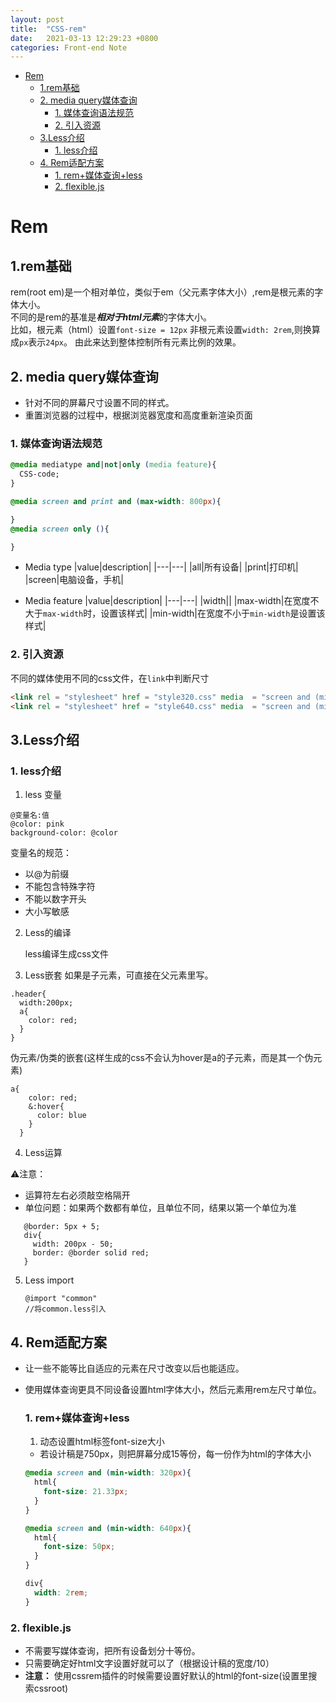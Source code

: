 ```yaml
---
layout: post
title:  "CSS-rem"
date:   2021-03-13 12:29:23 +0800
categories: Front-end Note
---
```


<!-- TOC -->

- [Rem](#rem)
  - [1.rem基础](#1rem基础)
  - [2. media query媒体查询](#2-media-query媒体查询)
    - [1. 媒体查询语法规范](#1-媒体查询语法规范)
    - [2. 引入资源](#2-引入资源)
  - [3.Less介绍](#3less介绍)
    - [1. less介绍](#1-less介绍)
  - [4. Rem适配方案](#4-rem适配方案)
    - [1. rem+媒体查询+less](#1-rem媒体查询less)
    - [2. flexible.js](#2-flexiblejs)

<!-- /TOC -->
# Rem

## 1.rem基础
  rem(root em)是一个相对单位，类似于em（父元素字体大小）,rem是根元素的字体大小。\
  不同的是rem的基准是***相对于html元素***的字体大小。\
  比如，根元素（html）设置`font-size = 12px` 非根元素设置`width: 2rem`,则换算成`px`表示`24px`。
  由此来达到整体控制所有元素比例的效果。

## 2. media query媒体查询
  * 针对不同的屏幕尺寸设置不同的样式。
  * 重置浏览器的过程中，根据浏览器宽度和高度重新渲染页面

### 1. 媒体查询语法规范
  ```css
  @media mediatype and|not|only (media feature){
    CSS-code;
  }

  @media screen and print and (max-width: 800px){

  }
  @media screen only (){

  }
  ```
 * Media type
    |value|description|
    |---|---|
    |all|所有设备|
    |print|打印机|
    |screen|电脑设备，手机|

* Media feature
  |value|description|
  |---|---|
  |width||
  |max-width|在宽度不大于`max-width`时，设置该样式|
  |min-width|在宽度不小于`min-width`是设置该样式|

### 2. 引入资源
   不同的媒体使用不同的css文件，在`link`中判断尺寸
   ```html
   <link rel = "stylesheet" href = "style320.css" media  = "screen and (min-width: 320px)">
  <link rel = "stylesheet" href = "style640.css" media  = "screen and (min-width: 640px)>"
   ```

## 3.Less介绍
### 1. less介绍
1.  less 变量
   ```less
   @变量名:值
   @color: pink
   background-color: @color
   ```
   变量名的规范：
   * 以@为前缀
   * 不能包含特殊字符
   * 不能以数字开头
   * 大小写敏感

2. Less的编译
   
   less编译生成css文件

3. Less嵌套
   如果是子元素，可直接在父元素里写。
  ```less
  .header{
    width:200px;
    a{
      color: red;
    }
  }
  ```
  伪元素/伪类的嵌套(这样生成的css不会认为hover是a的子元素，而是其一个伪元素)
```  less
a{
    color: red;
    &:hover{
      color: blue
    }
  }
```


4. Less运算
  
  ⚠️注意： 
  * 运算符左右必须敲空格隔开
  * 单位问题：如果两个数都有单位，且单位不同，结果以第一个单位为准
```less
   @border: 5px + 5;
   div{
     width: 200px - 50;
     border: @border solid red;
   }
```
5. Less import
    ```less
    @import "common"
    //将common.less引入
    ```
  ## 4. Rem适配方案
* 让一些不能等比自适应的元素在尺寸改变以后也能适应。
* 使用媒体查询更具不同设备设置html字体大小，然后元素用rem左尺寸单位。



  ### 1. rem+媒体查询+less
  1. 动态设置html标签font-size大小
   * 若设计稿是750px，则把屏幕分成15等份，每一份作为html的字体大小
  ```css
  @media screen and (min-width: 320px){
    html{
      font-size: 21.33px;
    }
  }

  @media screen and (min-width: 640px){
    html{
      font-size: 50px;
    }
  }

  div{
    width: 2rem;
  }
  ```


### 2. flexible.js
   * 不需要写媒体查询，把所有设备划分十等份。
   * 只需要确定好html文字设置好就可以了（根据设计稿的宽度/10）
   * **注意：** 使用cssrem插件的时候需要设置好默认的html的font-size(设置里搜索cssroot)
